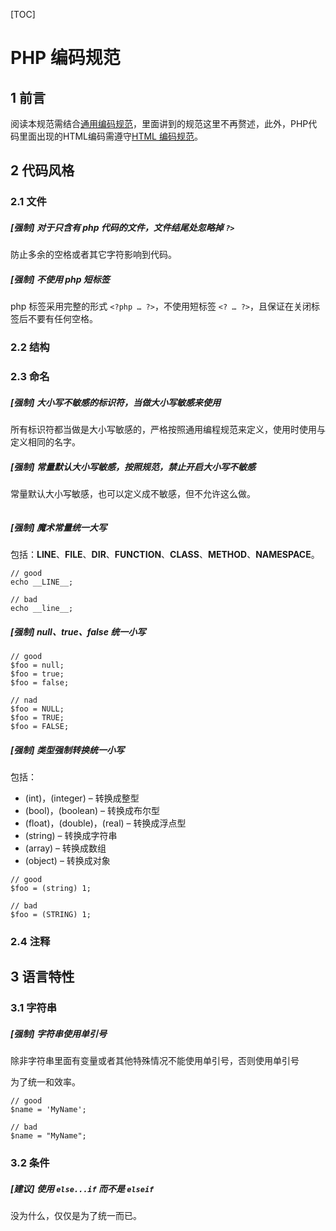 [TOC]

# PHP 编码规范

## 1 前言

阅读本规范需结合[通用编码规范](common.md)，里面讲到的规范这里不再赘述，此外，PHP代码里面出现的HTML编码需遵守[HTML 编码规范](html.md)。

## 2 代码风格

### 2.1 文件

##### [强制] 对于只含有 php 代码的文件，文件结尾处忽略掉 `?>`

防止多余的空格或者其它字符影响到代码。

##### [强制] 不使用 php 短标签

php 标签采用完整的形式 `<?php … ?>`，不使用短标签 `<? … ?>`，且保证在关闭标签后不要有任何空格。

### 2.2 结构

### 2.3 命名

##### [强制] 大小写不敏感的标识符，当做大小写敏感来使用

所有标识符都当做是大小写敏感的，严格按照通用编程规范来定义，使用时使用与定义相同的名字。

##### [强制] 常量默认大小写敏感，按照规范，禁止开启大小写不敏感

常量默认大小写敏感，也可以定义成不敏感，但不允许这么做。

```
```

##### [强制] 魔术常量统一大写

包括：__LINE__、__FILE__、__DIR__、__FUNCTION__、__CLASS__、__METHOD__、__NAMESPACE__。

```
// good
echo __LINE__;

// bad
echo __line__;
```

##### [强制] null、true、false 统一小写

```
// good
$foo = null;
$foo = true;
$foo = false;

// nad
$foo = NULL;
$foo = TRUE;
$foo = FALSE;
```

##### [强制] 类型强制转换统一小写

包括：

* (int)，(integer) – 转换成整型
* (bool)，(boolean) – 转换成布尔型
* (float)，(double)，(real) – 转换成浮点型
* (string) – 转换成字符串
* (array) – 转换成数组
* (object) – 转换成对象

```
// good
$foo = (string) 1;

// bad 
$foo = (STRING) 1;
```

### 2.4 注释

## 3 语言特性

### 3.1 字符串

##### [强制] 字符串使用单引号

除非字符串里面有变量或者其他特殊情况不能使用单引号，否则使用单引号

为了统一和效率。

```
// good
$name = 'MyName';

// bad
$name = "MyName";
```

### 3.2 条件

##### [建议] 使用 `else...if` 而不是 `elseif`

没为什么，仅仅是为了统一而已。





